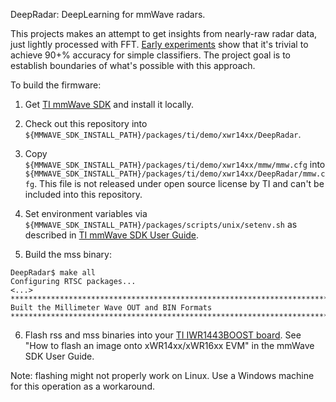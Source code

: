 DeepRadar: DeepLearning for mmWave radars.

This projects makes an attempt to get insights from nearly-raw radar data,
just lightly processed with FFT. [Early experiments](https://ivankrasin.com/2018/04/09/deep-learning-for-radars-a-quick-glance/) show that it's trivial to achieve 90+% accuracy for simple classifiers. The project goal is to establish boundaries of what's possible with this approach.

To build the firmware:

1. Get [TI mmWave SDK](http://www.ti.com/tool/MMWAVE-SDK) and install it locally.

2. Check out this repository into ```${MMWAVE_SDK_INSTALL_PATH}/packages/ti/demo/xwr14xx/DeepRadar```.

3. Copy ```${MMWAVE_SDK_INSTALL_PATH}/packages/ti/demo/xwr14xx/mmw/mmw.cfg``` into ```${MMWAVE_SDK_INSTALL_PATH}/packages/ti/demo/xwr14xx/DeepRadar/mmw.cfg```. This file is not released under open source license by TI and can't be included into this repository.

4. Set environment variables via ```${MMWAVE_SDK_INSTALL_PATH}/packages/scripts/unix/setenv.sh``` as described in [TI mmWave SDK User Guide](http://software-dl.ti.com/ra-processors/esd/MMWAVE-SDK/latest/exports/mmwave_sdk_user_guide.pdf).

5. Build the mss binary:

```
DeepRadar$ make all
Configuring RTSC packages...
<...>
******************************************************************************
Built the Millimeter Wave OUT and BIN Formats
******************************************************************************
```

6. Flash rss and mss binaries into your [TI IWR1443BOOST board](http://www.ti.com/tool/IWR1443BOOST). See "How to flash an image onto xWR14xx/xWR16xx EVM" in the mmWave SDK User Guide.

Note: flashing might not properly work on Linux. Use a Windows machine for this operation as a workaround.


